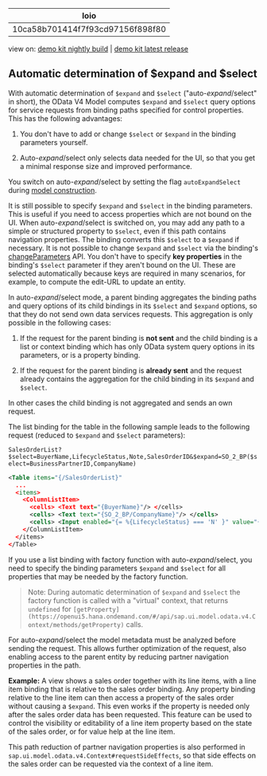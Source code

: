 <!-- loio10ca58b701414f7f93cd97156f898f80 -->

| loio |
| -----|
| 10ca58b701414f7f93cd97156f898f80 |

<div id="loio">

view on: [demo kit nightly build](https://openui5nightly.hana.ondemand.com/#/topic/10ca58b701414f7f93cd97156f898f80) | [demo kit latest release](https://openui5.hana.ondemand.com/#/topic/10ca58b701414f7f93cd97156f898f80)</div>

## Automatic determination of $expand and $select

With automatic determination of `$expand` and `$select` \("auto-$expand/$select" in short\), the OData V4 Model computes `$expand` and `$select` query options for service requests from binding paths specified for control properties. This has the following advantages:

1.  You don't have to add or change `$select` or `$expand` in the binding parameters yourself.

2.  Auto-$expand/$select only selects data needed for the UI, so that you get a minimal response size and improved performance.


You switch on auto-$expand/$select by setting the flag `autoExpandSelect` during [model construction](https://openui5.hana.ondemand.com/#/api/sap.ui.model.odata.v4.ODataModel/constructor).

It is still possible to specify `$expand` and `$select` in the binding parameters. This is useful if you need to access properties which are not bound on the UI. When auto-$expand/$select is switched on, you may add any path to a simple or structured property to `$select`, even if this path contains navigation properties. The binding converts this `$select` to a `$expand` if necessary. It is not possible to change `$expand` and `$select` via the binding's [changeParameters](https://openui5.hana.ondemand.com/#/api/sap.ui.model.odata.v4.ODataListBinding/methods/changeParameters) API. You don't have to specify **key properties** in the binding's `$select` parameter if they aren't bound on the UI. These are selected automatically because keys are required in many scenarios, for example, to compute the edit-URL to update an entity.

In auto-$expand/$select mode, a parent binding aggregates the binding paths and query options of its child bindings in its `$select` and `$expand` options, so that they do not send own data services requests. This aggregation is only possible in the following cases:

1.  If the request for the parent binding is **not sent** and the child binding is a list or context binding which has only OData system query options in its parameters, or is a property binding.

2.  If the request for the parent binding is **already sent** and the request already contains the aggregation for the child binding in its `$expand` and `$select`.


In other cases the child binding is not aggregated and sends an own request.

The list binding for the table in the following sample leads to the following request \(reduced to `$expand` and `$select` parameters\):

`SalesOrderList?$select=BuyerName,LifecycleStatus,Note,SalesOrderID&$expand=SO_2_BP($select=BusinessPartnerID,CompanyName)`

``` xml
<Table items="{/SalesOrderList}"
  ...
  <items>
    <ColumnListItem>
      <cells> <Text text="{BuyerName}"/> </cells>
      <cells> <Text text="{SO_2_BP/CompanyName}"/> </cells>
      <cells> <Input enabled="{= %{LifecycleStatus} === 'N' }" value="{Note}"/> </cells>
    </ColumnListItem>
  </items>
</Table>
```

If you use a list binding with factory function with auto-$expand/$select, you need to specify the binding parameters `$expand` and `$select` for all properties that may be needed by the factory function.

> Note:
> During automatic determination of `$expand` and `$select` the factory function is called with a "virtual" context, that returns `undefined` for `[getProperty](https://openui5.hana.ondemand.com/#/api/sap.ui.model.odata.v4.Context/methods/getProperty)` calls.
> 
> 

For auto-$expand/$select the model metadata must be analyzed before sending the request. This allows further optimization of the request, also enabling access to the parent entity by reducing partner navigation properties in the path.

**Example:** A view shows a sales order together with its line items, with a line item binding that is relative to the sales order binding. Any property binding relative to the line item can then access a property of the sales order without causing a `$expand`. This even works if the property is needed only after the sales order data has been requested. This feature can be used to control the visibility or editability of a line item property based on the state of the sales order, or for value help at the line item.

This path reduction of partner navigation properties is also performed in `sap.ui.model.odata.v4.Context#requestSideEffects`, so that side effects on the sales order can be requested via the context of a line item.

